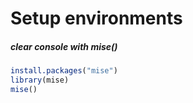 # Setup environments

##### clear console with mise\(\)

```r
install.packages("mise")
library(mise)
mise()
```



